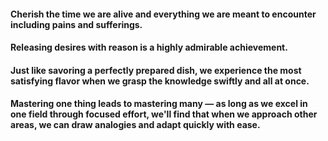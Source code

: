 #### Cherish the time we are alive and everything we are meant to encounter including pains and sufferings.

#### Releasing desires with reason is a highly admirable achievement.

#### Just like savoring a perfectly prepared dish, we experience the most satisfying flavor when we grasp the knowledge swiftly and all at once.

#### Mastering one thing leads to mastering many — as long as we excel in one field through focused effort, we'll find that when we approach other areas, we can draw analogies and adapt quickly with ease.


